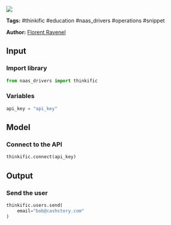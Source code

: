 <a href="https://app.naas.ai/user-redirect/naas/downloader?url=https://raw.githubusercontent.com/jupyter-naas/awesome-notebooks/master/Thinkific/Thinkific_Send_users.ipynb" target="_parent"><img src="https://naasai-public.s3.eu-west-3.amazonaws.com/open_in_naas.svg"/></a>

**Tags:** #thinkific #education #naas_drivers #operations #snippet

**Author:** [Florent Ravenel](https://www.linkedin.com/in/florent-ravenel/)

## Input

### Import library


```python
from naas_drivers import thinkific
```

### Variables


```python
api_key = "api_key"
```

## Model

### Connect to the API


```python
thinkific.connect(api_key)
```

## Output

### Send the user


```python
thinkific.users.send(
    email="bob@cashstory.com"
)
```
